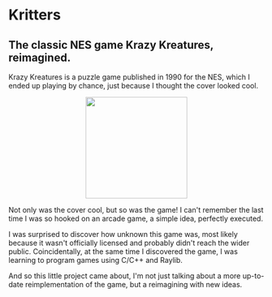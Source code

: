 # Kritters

## The classic NES game Krazy Kreatures, reimagined.

Krazy Kreatures is a puzzle game published in 1990 for the NES, which I ended up playing by chance, just because I thought the cover looked cool.

<p align="center">
  <img width="200" src="https://www.vgdb.com.br/gf/fotos/games/media_98028/krazy-kreatures-98028.jpg" />
</p>

Not only was the cover cool, but so was the game! I can't remember the last time I was so hooked on an arcade game, a simple idea, perfectly executed.

I was surprised to discover how unknown this game was, most likely because it wasn't officially licensed and probably didn't reach the wider public. Coincidentally, at the same time I discovered the game, I was learning to program games using C/C++ and Raylib.

And so this little project came about, I'm not just talking about a more up-to-date reimplementation of the game, but a reimagining with new ideas.
